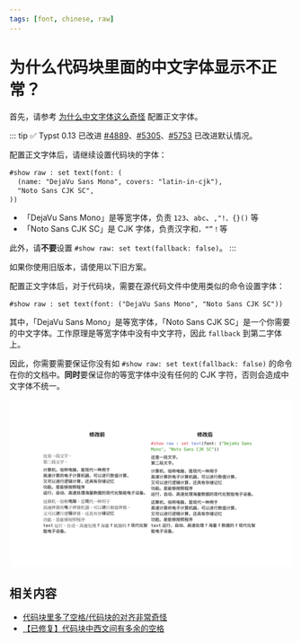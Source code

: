 ```yaml
---
tags: [font, chinese, raw]
---
```


# 为什么代码块里面的中文字体显示不正常？

首先，请参考 [为什么中文字体这么奇怪](./strange-fonts.md) 配置正文字体。

::: tip ✅ Typst 0.13 已改进
[#4889](https://github.com/typst/typst/pull/4889)、[#5305](https://github.com/typst/typst/pull/5305)、[#5753](https://github.com/typst/typst/pull/5753) 已改进默认情况。

配置正文字体后，请继续设置代码块的字体：

```typst no-render
#show raw : set text(font: (
  (name: "DejaVu Sans Mono", covers: "latin-in-cjk"),
  "Noto Sans CJK SC",
))
```

- 「DejaVu Sans Mono」是等宽字体，负责 `123`、`abc`、`,"!、{}()` 等
- 「Noto Sans CJK SC」是 CJK 字体，负责汉字和`，“”！`等

此外，请**不要**设置 `#show raw: set text(fallback: false)`。
:::

如果你使用旧版本，请使用以下旧方案。

配置正文字体后，对于代码块，需要在源代码文件中使用类似的命令设置字体：

```typst no-render
#show raw : set text(font: ("DejaVu Sans Mono", "Noto Sans CJK SC"))
```

其中，「DejaVu Sans Mono」是等宽字体，「Noto Sans CJK SC」是一个你需要的中文字体。工作原理是等宽字体中没有中文字符，因此 `fallback` 到第二字体上。

因此，你需要需要保证你没有如 `#show raw: set text(fallback: false)` 的命令在你的文档中。**同时**要保证你的等宽字体中没有任何的 CJK 字符，否则会造成中文字体不统一。

![示例](../images/chinese-in-raw.png)

## 相关内容

- [代码块里多了空格/代码块的对齐非常奇怪](./code-block-justify.md)
- [【已修复】代码块中西文间有多余的空格](./cjk-latin-spacing-in-raw.md)

<!-- 汉字默认等宽字体 https://github.com/typst/typst/issues/3385 -->
